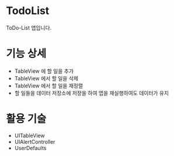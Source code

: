 # TodoList
ToDo-List 앱입니다.

# 기능 상세
- TableView 에 할 일을 추가
- TableView 에서 할 일을 삭제
- TableView 에서 할 일을 재정렬
- 할 일들을 데이터 저장소에 저장을 하여 앱을 재실행하여도 데이터가 유지

# 활용 기술
- UITableView
- UIAlertController
- UserDefaults
